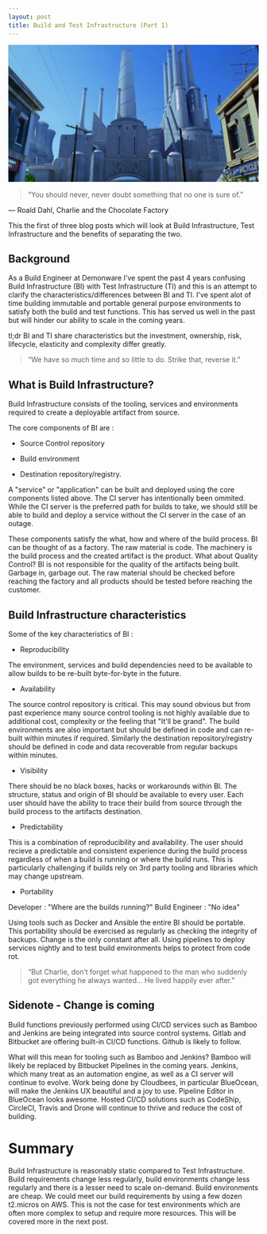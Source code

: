 ```yaml
---
layout: post
title: Build and Test Infrastructure (Part 1)
---
```


![factory](../images/factory.jpg)

> “You should never, never doubt something that no one is sure of.” 

― Roald Dahl, Charlie and the Chocolate Factory

This the first of three blog posts which will look at Build Infrastructure, Test Infrastructure and the benefits of separating the two.

## Background

As a Build Engineer at Demonware I've spent the past 4 years confusing Build Infrastructure (BI) with Test Infrastructure (TI) and this is an attempt to clarify the characteristics/differences between BI and TI.  I've spent alot of time building immutable and portable general purpose environments to satisfy both the build and test functions.  This has served us well in the past but will hinder our ability to scale in the coming years.

tl;dr BI and TI share characteristics but the investment, ownership, risk, lifecycle, elasticity and complexity differ greatly.

> “We have so much time and so little to do. Strike that, reverse it.”

## What is Build Infrastructure?

Build Infrastructure consists of the tooling, services and environments required to create a deployable artifact from source.

The core components of BI are : 

* Source Control repository 

* Build environment 

* Destination repository/registry.  

A "service" or "application" can be built and deployed using the core components listed above.  The CI server has intentionally been ommited.  While the CI server is the preferred path for builds to take, we should still be able to build and deploy a service without the CI server in the case of an outage.

These components satisfy the what, how and where of the build process. BI can be thought of as a factory.  The raw material is code. The machinery is the build process and the created artifact is the product.  What about Quality Control?  BI is not responsible for the quality of the artifacts being built. Garbage in, garbage out.  The raw material should be checked before reaching the factory and all products should be tested before reaching the customer.

## Build Infrastructure characteristics

Some of the key characteristics of BI : 

 * Reproducibility

The environment, services and build dependencies need to be available to allow builds to be re-built byte-for-byte in the future.

 * Availability

The source control repository is critical. This may sound obvious but from past experience many source control tooling is not highly available due to additional cost, complexity or the feeling that "It'll be grand".  The build environments are also important but should be defined in code and can re-built within minutes if required.  Similarly the destination repository/registry should be defined in code and data recoverable from regular backups within minutes.

 * Visibility

There should be no black boxes, hacks or workarounds within BI.  The structure, status and origin of BI should be available to every user.  Each user should have the ability to trace their build from source through the build process to the artifacts destination. 

 * Predictability

This is a combination of reproducibility and availability.  The user should recieve a predictable and consistent experience during the build process regardless of when a build is running or where the build runs.  This is particularly challenging if builds rely on 3rd party tooling and libraries which may change upstream.  

 * Portability

Developer : "Where are the builds running?"  Build Engineer : "No idea"  

Using tools such as Docker and Ansible the entire BI should be portable.  This portability should be exercised as regularly as checking the integrity of backups.  Change is the only constant after all.  Using pipelines to deploy services nightly and to test build environments helps to protect from code rot.


> “But Charlie, don’t forget what happened to the man who suddenly got everything he always wanted… He lived happily ever after.”

## Sidenote - Change is coming

Build functions previously performed using CI/CD services such as Bamboo and Jenkins are being integrated into source control systems. Gitlab and Bitbucket are offering built-in CI/CD functions.  Github is likely to follow.  

What will this mean for tooling such as Bamboo and Jenkins?  Bamboo will likely be replaced by Bitbucket Pipelines in the coming years.  Jenkins, which many treat as an automation engine, as well as a CI server will continue to evolve.  Work being done by Cloudbees, in particular BlueOcean, will make the Jenkins UX beautiful and a joy to use.  Pipeline Editor in BlueOcean looks awesome.  Hosted CI/CD solutions such as CodeShip, CircleCI, Travis and Drone will continue to thrive and reduce the cost of building.  

# Summary

Build Infrastructure is reasonably static compared to Test Infrastructure.  Build requirements change less regularly, build environments change less regularly and there is a lesser need to scale on-demand.  Build environments are cheap. We could meet our build requirements by using a few dozen t2.micros on AWS.  This is not the case for test environments which are often more complex to setup and require more resources.  This will be covered more in the next post. 
